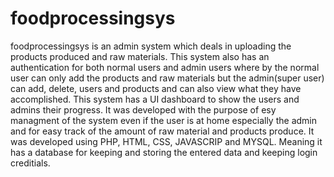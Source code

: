 # foodprocessingsys
foodprocessingsys is an admin system which deals in uploading the products produced and raw materials. This system also has an authentication for both normal users and admin 
users where by the normal user can only add the products and raw materials but the admin(super user) can add, delete, users and products and can also view what they have accomplished.
 This system has a UI dashboard to show the users and admins their progress. It was developed with the purpose of esy managment of the system even if the user is at home especially the admin and for easy track of the amount of raw material and products
 produce. It was developed using PHP, HTML, CSS, JAVASCRIP and MYSQL. Meaning it has a database for keeping and storing the entered data and keeping login creditials.
